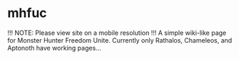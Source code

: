 # mhfuc
!!! NOTE: Please view site on a mobile resolution !!!
A simple wiki-like page for Monster Hunter Freedom Unite.
Currently only Rathalos, Chameleos, and Aptonoth have working pages...
